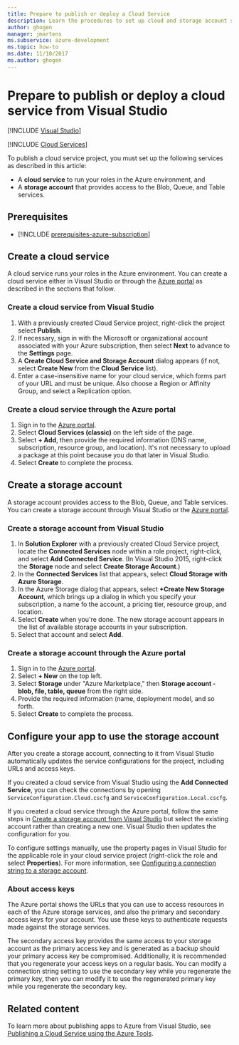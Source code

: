 ```yaml
---
title: Prepare to publish or deploy a Cloud Service
description: Learn the procedures to set up cloud and storage account services and configure your Azure application.
author: ghogen
manager: jmartens
ms.subservice: azure-development
ms.topic: how-to
ms.date: 11/10/2017
ms.author: ghogen
---
```

# Prepare to publish or deploy a cloud service from Visual Studio

 [!INCLUDE [Visual Studio](~/includes/applies-to-version/vs-windows-only.md)]

 [!INCLUDE [Cloud Services](./includes/cloud-services-legacy.md)]

To publish a cloud service project, you must set up the following services as described in this article:

* A **cloud service** to run your roles in the Azure environment, and
* A **storage account** that provides access to the Blob, Queue, and Table services.

## Prerequisites

- [!INCLUDE [prerequisites-azure-subscription](includes/prerequisites-azure-subscription.md)]

## Create a cloud service

A cloud service runs your roles in the Azure environment. You can create a cloud service either in Visual Studio or through the [Azure portal](https://portal.azure.com/) as described in the sections that follow.

### Create a cloud service from Visual Studio

1. With a previously created Cloud Service project, right-click the project select **Publish**.
1. If necessary, sign in with the Microsoft or organizational account associated with your Azure subscription, then select **Next** to advance to the **Settings** page.
1. A **Create Cloud Service and Storage Account** dialog appears (if not, select **Create New** from the **Cloud Service** list).
1. Enter a case-insensitive name for your cloud service, which forms part of your URL and must be unique. Also choose a Region or Affinity Group, and select a Replication option.

### Create a cloud service through the Azure portal

1. Sign in to the [Azure portal](https://portal.azure.com/).
1. Select **Cloud Services (classic)** on the left side of the page.
1. Select **+ Add**, then provide the required information (DNS name, subscription, resource group, and location). It's not necessary to upload a package at this point because you do that later in Visual Studio.
1. Select **Create** to complete the process.

## Create a storage account

A storage account provides access to the Blob, Queue, and Table services. You can create a storage account through Visual Studio or the [Azure portal](https://portal.azure.com/).

### Create a storage account from Visual Studio

1. In **Solution Explorer** with a previously created Cloud Service project, locate the **Connected Services** node within a role project, right-click, and select **Add Connected Service**. (In Visual Studio 2015, right-click the **Storage** node and select **Create Storage Account**.)
1. In the **Connected Services** list that appears, select **Cloud Storage with Azure Storage**.
1. In the Azure Storage dialog that appears, select **+Create New Storage Account**, which brings up a dialog in which you specify your subscription, a name fo the account, a pricing tier, resource group, and location.
1. Select **Create** when you're done. The new storage account appears in the list of available storage accounts in your subscription.
1. Select that account and select **Add**.

### Create a storage account through the Azure portal

1. Sign in to the [Azure portal](https://portal.azure.com/).
1. Select **+ New** on the top left.
1. Select **Storage** under "Azure Marketplace," then **Storage account - blob, file, table, queue** from the right side.
1. Provide the required information (name, deployment model, and so forth.
1. Select **Create** to complete the process.

## Configure your app to use the storage account

After you create a storage account, connecting to it from Visual Studio automatically updates the service configurations for the project, including URLs and access keys.

If you created a cloud service from Visual Studio using the **Add Connected Service**, you can check the connections by opening `ServiceConfiguration.Cloud.cscfg` and `ServiceConfiguration.Local.cscfg`.

If you created a cloud service through the Azure portal, follow the same steps in [Create a storage account from Visual Studio](#create-a-storage-account-from-visual-studio) but select the existing account rather than creating a new one. Visual Studio then updates the configuration for you.

To configure settings manually, use the property pages in Visual Studio for the applicable role in your cloud service project (right-click the role and select **Properties**). For more information, see [Configuring a connection string to a storage account](vs-azure-tools-multiple-services-project-configurations.md#configuring-a-connection-string-for-a-storage-account).

### About access keys

The Azure portal shows the URLs that you can use to access resources in each of the Azure storage services, and also the primary and secondary access keys for your account. You use these keys to authenticate requests made against the storage services.

The secondary access key provides the same access to your storage account as the primary access key and is generated as a backup should your primary access key be compromised. Additionally, it is recommended that you regenerate your access keys on a regular basis. You can modify a connection string setting to use the secondary key while you regenerate the primary key, then you can modify it to use the regenerated primary key while you regenerate the secondary key.

## Related content

To learn more about publishing apps to Azure from Visual Studio, see [Publishing a Cloud Service using the Azure Tools](vs-azure-tools-publishing-a-cloud-service.md).
